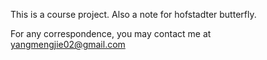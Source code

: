 This is a course project. Also a note for hofstadter butterfly. 

For any correspondence, you may contact me at yangmengjie02@gmail.com 
